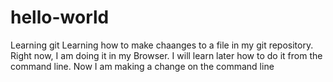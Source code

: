 # hello-world
Learning git
Learning how to make chaanges to a file in my git repository. Right now, I am doing it in my Browser. I will learn later how to do it from the command line.
Now I am making a change on the command line
